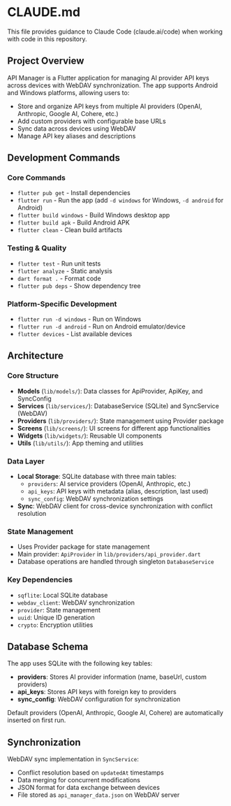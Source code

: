 # CLAUDE.md

This file provides guidance to Claude Code (claude.ai/code) when working with code in this repository.

## Project Overview

API Manager is a Flutter application for managing AI provider API keys across devices with WebDAV synchronization. The app supports Android and Windows platforms, allowing users to:

- Store and organize API keys from multiple AI providers (OpenAI, Anthropic, Google AI, Cohere, etc.)
- Add custom providers with configurable base URLs
- Sync data across devices using WebDAV
- Manage API key aliases and descriptions

## Development Commands

### Core Commands
- `flutter pub get` - Install dependencies
- `flutter run` - Run the app (add `-d windows` for Windows, `-d android` for Android)
- `flutter build windows` - Build Windows desktop app
- `flutter build apk` - Build Android APK
- `flutter clean` - Clean build artifacts

### Testing & Quality
- `flutter test` - Run unit tests
- `flutter analyze` - Static analysis
- `dart format .` - Format code
- `flutter pub deps` - Show dependency tree

### Platform-Specific Development
- `flutter run -d windows` - Run on Windows
- `flutter run -d android` - Run on Android emulator/device
- `flutter devices` - List available devices

## Architecture

### Core Structure
- **Models** (`lib/models/`): Data classes for ApiProvider, ApiKey, and SyncConfig
- **Services** (`lib/services/`): DatabaseService (SQLite) and SyncService (WebDAV)
- **Providers** (`lib/providers/`): State management using Provider package
- **Screens** (`lib/screens/`): UI screens for different app functionalities
- **Widgets** (`lib/widgets/`): Reusable UI components
- **Utils** (`lib/utils/`): App theming and utilities

### Data Layer
- **Local Storage**: SQLite database with three main tables:
  - `providers`: AI service providers (OpenAI, Anthropic, etc.)
  - `api_keys`: API keys with metadata (alias, description, last used)
  - `sync_config`: WebDAV synchronization settings
- **Sync**: WebDAV client for cross-device synchronization with conflict resolution

### State Management
- Uses Provider package for state management
- Main provider: `ApiProvider` in `lib/providers/api_provider.dart`
- Database operations are handled through singleton `DatabaseService`

### Key Dependencies
- `sqflite`: Local SQLite database
- `webdav_client`: WebDAV synchronization
- `provider`: State management
- `uuid`: Unique ID generation
- `crypto`: Encryption utilities

## Database Schema

The app uses SQLite with the following key tables:
- **providers**: Stores AI provider information (name, baseUrl, custom providers)
- **api_keys**: Stores API keys with foreign key to providers
- **sync_config**: WebDAV configuration for synchronization

Default providers (OpenAI, Anthropic, Google AI, Cohere) are automatically inserted on first run.

## Synchronization

WebDAV sync implementation in `SyncService`:
- Conflict resolution based on `updatedAt` timestamps
- Data merging for concurrent modifications
- JSON format for data exchange between devices
- File stored as `api_manager_data.json` on WebDAV server